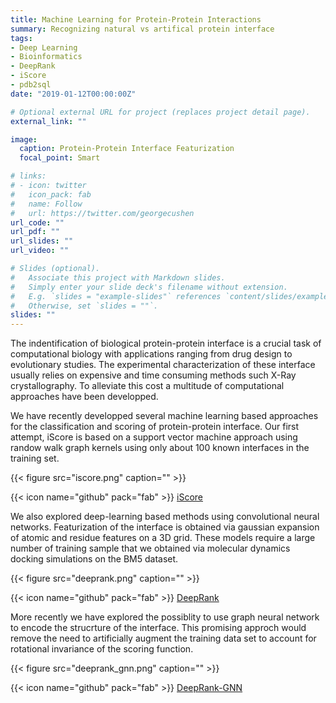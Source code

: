 ```yaml
---
title: Machine Learning for Protein-Protein Interactions
summary: Recognizing natural vs artifical protein interface
tags:
- Deep Learning
- Bioinformatics
- DeepRank
- iScore
- pdb2sql
date: "2019-01-12T00:00:00Z"

# Optional external URL for project (replaces project detail page).
external_link: ""

image:
  caption: Protein-Protein Interface Featurization
  focal_point: Smart

# links:
# - icon: twitter
#   icon_pack: fab
#   name: Follow
#   url: https://twitter.com/georgecushen
url_code: ""
url_pdf: ""
url_slides: ""
url_video: ""

# Slides (optional).
#   Associate this project with Markdown slides.
#   Simply enter your slide deck's filename without extension.
#   E.g. `slides = "example-slides"` references `content/slides/example-slides.md`.
#   Otherwise, set `slides = ""`.
slides: ""
---
```


The indentification of biological protein-protein interface is a crucial task of computational biology with applications ranging from drug design to evolutionary studies. The experimental characterization of these interface usually relies on expensive and time consuming methods such X-Ray crystallography. To alleviate this cost a multitude of computational approaches have been developped.

We have recently developped several machine learning based approaches for the classification and scoring of protein-protein interface. Our first attempt, iScore is based on a support vector machine approach using randow walk graph kernels using only about 100 known interfaces in the training set.

{{< figure src="iscore.png" caption="" >}}

{{< icon name="github" pack="fab" >}} [iScore](https://www.github.com/DeepRank/iScore/)


We also explored deep-learning based methods using convolutional neural networks. Featurization of the interface is obtained via gaussian expansion of atomic and residue features on a 3D grid. These models require a large number of training sample that we obtained via molecular dynamics docking simulations on the BM5 dataset.

{{< figure src="deeprank.png" caption="" >}}

{{< icon name="github" pack="fab" >}} [DeepRank](https://www.github.com/DeepRank/DeepRank/)

More recently we have explored the possiblity to use graph neural network to encode the strucrture of the interface. This promising approch would remove the need to artificially augment the training data set to account for rotational invariance of the scoring function.

{{< figure src="deeprank_gnn.png" caption="" >}}

{{< icon name="github" pack="fab" >}} [DeepRank-GNN](https://www.github.com/DeepRank/DeepRank-GNN/)
